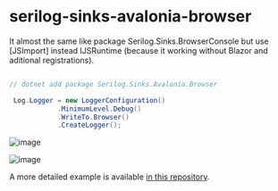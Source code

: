# serilog-sinks-avalonia-browser

It almost the same like package Serilog.Sinks.BrowserConsole but use [JSImport] instead IJSRuntime (because it working without Blazor and aditional registrations).

```csharp

// dotnet add package Serilog.Sinks.Avalonia.Browser

 Log.Logger = new LoggerConfiguration()
            .MinimumLevel.Debug()
            .WriteTo.Browser()
            .CreateLogger();
```
![image](https://raw.githubusercontent.com/{github_user_name}/{repo_name}/{branch}/.github/images/readme_1.png)

![image](https://github.com/user-attachments/assets/8a55dc68-c4e5-4f01-9628-6ee54de74a5e)

A more detailed example is available [in this repository](https://github.com/Tsaritsin/serilog-sinks-avalonia-browser/tree/main/sample/AvaloniaSample).
